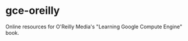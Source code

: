 gce-oreilly
===========

Online resources for O'Reilly Media's "Learning Google Compute Engine" book.
